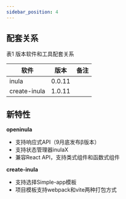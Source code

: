 ```yaml
---
sidebar_position: 4
---
```

## 配套关系

表1 版本软件和工具配套关系

| 软件           | 版本     | 备注 |
|--------------|--------|----|
| inula        | 0.0.11 |    |
| create-inula | 1.0.11 |    |

## 新特性

**openinula**

* 支持响应式API（9月底发布β版本）
* 支持状态管理器inulaX
* 兼容React API，支持类式组件和函数式组件

**create-inula**

- 支持选择Simple-app模板
- 项目模板支持webpack和vite两种打包方式